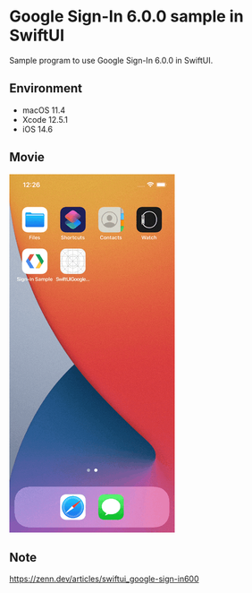 # Google Sign-In 6.0.0 sample in SwiftUI
Sample program to use Google Sign-In 6.0.0 in SwiftUI.

## Environment
- macOS 11.4
- Xcode 12.5.1
- iOS 14.6

## Movie
![Google Sign-In 6.0.0](SwiftUIGoogleSignInSample.gif)

## Note
https://zenn.dev/articles/swiftui_google-sign-in600
